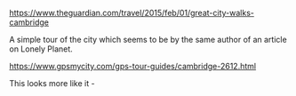 https://www.theguardian.com/travel/2015/feb/01/great-city-walks-cambridge

A simple tour of the city which seems to be by the same author of an article on Lonely Planet.

https://www.gpsmycity.com/gps-tour-guides/cambridge-2612.html

This looks more like it - 
